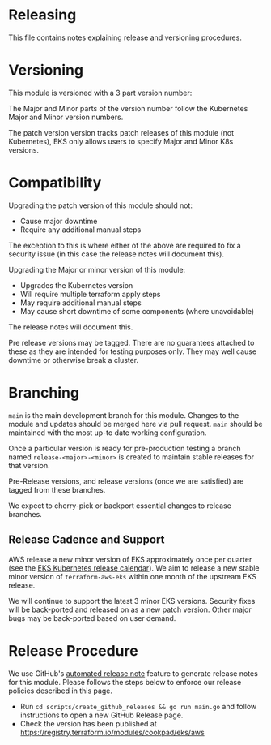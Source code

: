 # Releasing

This file contains notes explaining release and versioning procedures.

# Versioning

This module is versioned with a 3 part version number:

The Major and Minor parts of the version number follow the Kubernetes Major
and Minor version numbers.

The patch version version tracks patch releases of this module (not Kubernetes),
EKS only allows users to specify Major and Minor K8s versions.

# Compatibility

Upgrading the patch version of this module should not:

* Cause major downtime
* Require any additional manual steps

The exception to this is where either of the above are required to fix a
security issue (in this case the release notes will document this).

Upgrading the Major or minor version of this module:

* Upgrades the Kubernetes version
* Will require multiple terraform apply steps
* May require additional manual steps
* May cause short downtime of some components (where unavoidable)

The release notes will document this.

Pre release versions may be tagged. There are no guarantees attached to these
as they are intended for testing purposes only. They may well cause downtime
or otherwise break a cluster.

# Branching

`main` is the main development branch for this module. Changes to the module
and updates should be merged here via pull request. `main` should be maintained
with the most up-to date working configuration.

Once a particular version is ready for pre-production testing a branch named 
`release-<major>-<minor>` is created to maintain stable releases for that version.

Pre-Release versions, and release versions (once we are satisfied) are tagged
from these branches.

We expect to cherry-pick or backport essential changes to release branches.

## Release Cadence and Support

AWS release a new minor version of EKS approximately once per quarter (see the [EKS Kubernetes release calendar](https://docs.aws.amazon.com/eks/latest/userguide/kubernetes-versions.html#kubernetes-release-calendar)). We aim to release a new stable minor version of `terraform-aws-eks` within one month of the upstream EKS release.

We will continue to support the latest 3 minor EKS versions. Security fixes will be back-ported and released on as a new patch version. Other major bugs may be back-ported based on user demand.

# Release Procedure

We use GitHub's [automated release note](https://docs.github.com/en/repositories/releasing-projects-on-github/automatically-generated-release-notes) feature to generate release notes for this module. Please follows the steps below to enforce our release policies described in this page.

* Run `cd scripts/create_github_releases && go run main.go` and follow instructions to open a new GitHub Release page.
* Check the version has been published at https://registry.terraform.io/modules/cookpad/eks/aws

